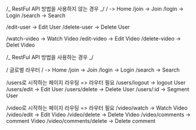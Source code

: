 /_ RestFul API 방법을 사용하지 않는 경우 _/
/ -> Home
/join -> Join
/login -> Login
/search -> Search

/edit-user -> Edit User
/delete-user -> Delete User

/watch-video -> Watch Video
/edit-video -> Edit Video
/delete-video -> Delet Video

/_ RestFul API 방법을 사용하는 경우 _/

/ 글로벌 라우터
/ -> Home
/join -> Join
/login -> Login
/search -> Search

/users로 시작하는 페이지 라우팅 => 라우터 필요
/users/logout -> logout User
/users/edit -> Edit User
/users/delete -> Delete User
/users/:id -> Segment User

/video로 시작하는 페이지 라우팅 => 라우터 필요
/video/watch -> Watch Video
/video/edit -> Edit Video
/video/delete -> Delete Video
/video/comments -> comment Video
/video/comments/delete -> Delete comment
